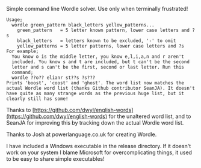 Simple command line Wordle solver. Use only when terminally frustrated!

    Usage;
      wordle green_pattern black_letters yellow_patterns...
        green_pattern   = 5 letter known pattern, lower case letters and ?s
        black_letters   = letters known to be excluded, '-' to omit
        yellow_patterns = 5 letter patterns, lower case letters and ?s
    For example;
      You know o is the middle letter, you know e,l,i,a,n and r aren't
      included. You know s and t are included, but t can't be the second
      letter and s can't be the first, second or last letter. Run this
      command;
      wordle ??o?? elianr st??s ?s???
    Prints 'boost', 'coost' and 'ghost'. The word list now matches the
    actual Wordle word list (thanks Github contributor SeanJA). It doesn't
    have quite as many strange words as the previous huge list, but it
    clearly still has some!

Thanks to [https://github.com/dwyl/english-words](https://github.com/dwyl/english-words) for the unaltered
word list, and to SeanJA for improving this by tracking down the actual Wordle word list.

Thanks to Josh at powerlanguage.co.uk for creating Wordle.

I have included a Windows executable in the release directory. If it
doesn't work on your system I blame Microsoft for overcomplicating things,
it used to be easy to share simple executables!
